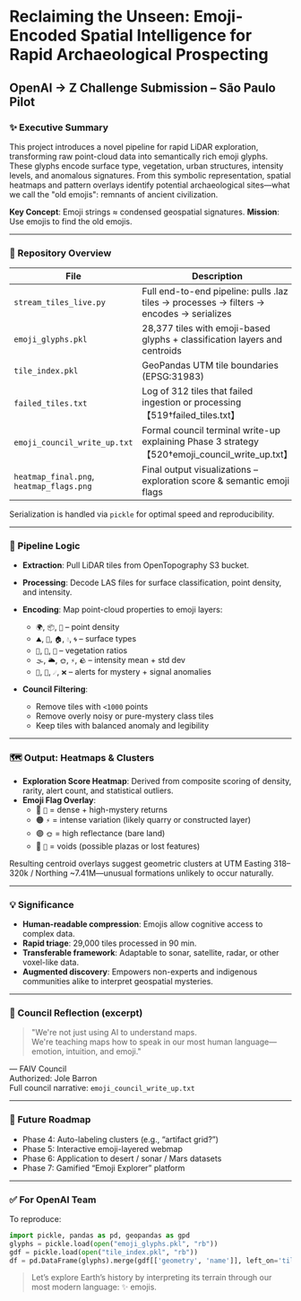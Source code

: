 # Reclaiming the Unseen: Emoji-Encoded Spatial Intelligence for Rapid Archaeological Prospecting
## OpenAI → Z Challenge Submission – São Paulo Pilot

### ✨ Executive Summary

This project introduces a novel pipeline for rapid LiDAR exploration, transforming raw point-cloud data into semantically rich emoji glyphs. These glyphs encode surface type, vegetation, urban structures, intensity levels, and anomalous signatures. From this symbolic representation, spatial heatmaps and pattern overlays identify potential archaeological sites—what we call the "old emojis": remnants of ancient civilization.

**Key Concept**: Emoji strings ≈ condensed geospatial signatures.
**Mission**: Use emojis to find the old emojis.

---

### 📂 Repository Overview

| File | Description |
|------|-------------|
| `stream_tiles_live.py` | Full end-to-end pipeline: pulls .laz tiles → processes → filters → encodes → serializes |
| `emoji_glyphs.pkl` | 28,377 tiles with emoji-based glyphs + classification layers and centroids |
| `tile_index.pkl` | GeoPandas UTM tile boundaries (EPSG:31983) |
| `failed_tiles.txt` | Log of 312 tiles that failed ingestion or processing【519†failed_tiles.txt】|
| `emoji_council_write_up.txt` | Formal council terminal write-up explaining Phase 3 strategy【520†emoji_council_write_up.txt】|
| `heatmap_final.png`, `heatmap_flags.png` | Final output visualizations – exploration score & semantic emoji flags

Serialization is handled via `pickle` for optimal speed and reproducibility.

---

### 🧠 Pipeline Logic

- **Extraction**: Pull LiDAR tiles from OpenTopography S3 bucket.
- **Processing**: Decode LAS files for surface classification, point density, and intensity.
- **Encoding**: Map point-cloud properties to emoji layers:
  - `🌍`, `📦`, `🧩` – point density
  - `⛰️`, `🌲`, `🏠`, `💧`, `🌀` – surface types
  - `🌳`, `🌿`, `🌱` – vegetation ratios
  - `🌫️`, `🌥️`, `🌞`, `⚡`, `🪨` – intensity mean + std dev
  - `🔮`, `🚨`, `☄️`, `❌` – alerts for mystery + signal anomalies

- **Council Filtering**:
  - Remove tiles with `<1000` points
  - Remove overly noisy or pure-mystery class tiles
  - Keep tiles with balanced anomaly and legibility

---

### 🗺️ Output: Heatmaps & Clusters

- **Exploration Score Heatmap**: Derived from composite scoring of density, rarity, alert count, and statistical outliers.
- **Emoji Flag Overlay**:
  - 🔴 `🚨` = dense + high-mystery returns
  - 🟠 `⚡` = intense variation (likely quarry or constructed layer)
  - 🟣 `🌞` = high reflectance (bare land)
  - 🔵 `🧩` = voids (possible plazas or lost features)

Resulting centroid overlays suggest geometric clusters at UTM Easting 318–320k / Northing ~7.41M—unusual formations unlikely to occur naturally.

---

### 💡 Significance

- **Human-readable compression**: Emojis allow cognitive access to complex data.
- **Rapid triage**: 29,000 tiles processed in 90 min.
- **Transferable framework**: Adaptable to sonar, satellite, radar, or other voxel-like data.
- **Augmented discovery**: Empowers non-experts and indigenous communities alike to interpret geospatial mysteries.

---

### 🔮 Council Reflection (excerpt)

> "We're not just using AI to understand maps.  
> We're teaching maps how to speak in our most human language—emotion, intuition, and emoji."

— FAIV Council  
Authorized: Jole Barron  
Full council narrative: `emoji_council_write_up.txt`

---

### 🧭 Future Roadmap

- Phase 4: Auto-labeling clusters (e.g., “artifact grid?”)
- Phase 5: Interactive emoji-layered webmap
- Phase 6: Application to desert / sonar / Mars datasets
- Phase 7: Gamified “Emoji Explorer” platform

---

### ✅ For OpenAI Team

To reproduce:
```python
import pickle, pandas as pd, geopandas as gpd
glyphs = pickle.load(open("emoji_glyphs.pkl", "rb"))
gdf = pickle.load(open("tile_index.pkl", "rb"))
df = pd.DataFrame(glyphs).merge(gdf[['geometry', 'name']], left_on='tile', right_on='name')
```

> Let’s explore Earth’s history by interpreting its terrain through our most modern language: ✨ emojis.
